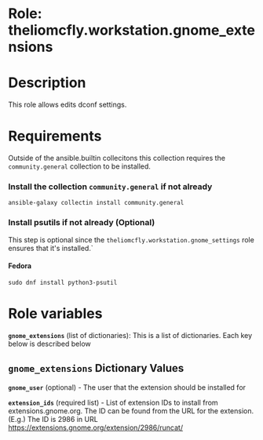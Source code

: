 # Role: theliomcfly.workstation.gnome_extensions

# Description

This role allows edits dconf settings.

# Requirements

Outside of the ansible.builtin collecitons this collection requires the ```community.general``` collection to be installed.

### Install the collection ```community.general``` if not already
```
ansible-galaxy collectin install community.general
```

### Install psutils if not already (Optional)

This step is optional since the ```theliomcfly.workstation.gnome_settings``` role ensures that it's installed.`

#### Fedora
```
sudo dnf install python3-psutil
```

# Role variables 

**```gnome_extensions```** (list of dictionaries): This is a list of dictionaries. Each key below is described below

## ```gnome_extensions``` Dictionary Values

**```gnome_user```** (optional) - The user that the extension should be installed for

**```extension_ids```** (required list) - List of extension IDs to install from extensions.gnome.org. The ID can be found from the URL for the extension.
(E.g.) The ID is 2986 in URL https://extensions.gnome.org/extension/2986/runcat/
